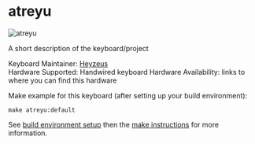 # atreyu

![atreyu]()

A short description of the keyboard/project

Keyboard Maintainer: [Heyzeus](https://github.com/climent/atreyu)  
Hardware Supported: Handwired keyboard
Hardware Availability: links to where you can find this hardware

Make example for this keyboard (after setting up your build environment):

    make atreyu:default

See [build environment setup](https://docs.qmk.fm/build_environment_setup.html) then the [make instructions](https://docs.qmk.fm/make_instructions.html) for more information.
